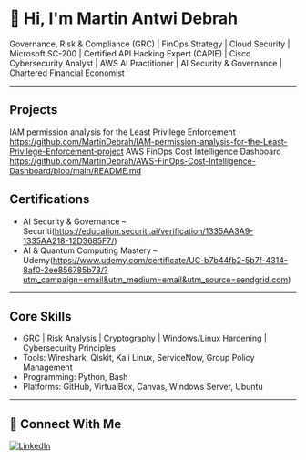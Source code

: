 # 👋 Hi, I'm Martin Antwi Debrah

Governance, Risk & Compliance (GRC) | FinOps Strategy | Cloud Security | Microsoft SC-200 | Certified API Hacking Expert (CAPIE) | Cisco Cybersecurity Analyst | AWS AI Practitioner | AI Security & Governance | Chartered Financial Economist


---

## Projects 
IAM permission analysis for the Least Privilege Enforcement https://github.com/MartinDebrah/IAM-permission-analysis-for-the-Least-Privilege-Enforcement-project
AWS FinOps Cost Intelligence Dashboard https://github.com/MartinDebrah/AWS-FinOps-Cost-Intelligence-Dashboard/blob/main/README.md

## Certifications

- AI Security & Governance – Securiti(https://education.securiti.ai/verification/1335AA3A9-1335AA218-12D3685F7/)
- AI & Quantum Computing Mastery – Udemy(https://www.udemy.com/certificate/UC-b7b44fb2-5b7f-4314-8af0-2ee856785b73/?utm_campaign=email&utm_medium=email&utm_source=sendgrid.com)

---

## Core Skills

- GRC | Risk Analysis | Cryptography | Windows/Linux Hardening | Cybersecurity Principles  
- Tools: Wireshark, Qiskit, Kali Linux, ServiceNow, Group Policy Management  
- Programming: Python, Bash  
- Platforms: GitHub, VirtualBox, Canvas, Windows Server, Ubuntu

---

## 🤝 Connect With Me

[![LinkedIn](https://cdn.jsdelivr.net/npm/simple-icons@v3/icons/linkedin.svg)](https://www.linkedin.com/in/martin-antwi-debrah-3532a9171)
